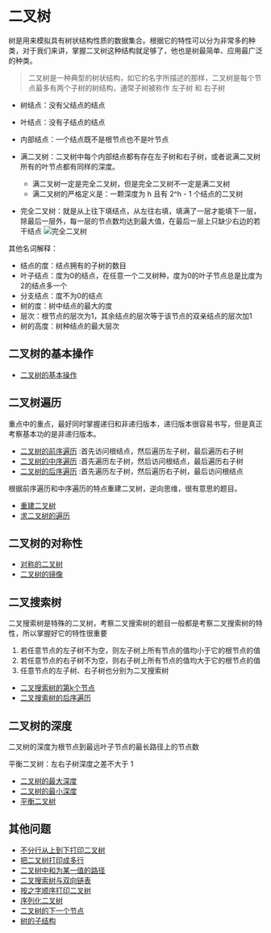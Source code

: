 # 二叉树

树是用来模拟具有树状结构性质的数据集合。根据它的特性可以分为非常多的种类，对于我们来讲，掌握二叉树这种结构就足够了，他也是树最简单、应用最广泛的种类。

> 二叉树是一种典型的树状结构，如它的名字所描述的那样，二叉树是每个节点最多有两个子树的树结构，通常子树被称作 左子树 和 右子树

* 树结点：没有父结点的结点
* 叶结点：没有子结点的结点
* 内部结点：一个结点既不是根节点也不是叶节点

* 满二叉树：二叉树中每个内部结点都有存在左子树和右子树，或者说满二叉树所有的叶节点都有同样的深度。 
    * 满二叉树一定是完全二叉树，但是完全二叉树不一定是满二叉树
    * 满二叉树的严格定义是：一颗深度为 h 且有 2^h - 1 个结点的二叉树
* 完全二叉树：就是从上往下填结点，从左往右填，填满了一层才能填下一层，除最后一层外，每一层的节点数均达到最大值，在最后一层上只缺少右边的若干结点
    ![完全二叉树](https://notebook-images.oss-cn-chengdu.aliyuncs.com/data-structure/%E5%AE%8C%E5%85%A8%E4%BA%8C%E5%8F%89%E6%A0%91.jpg)
    
其他名词解释：

* 结点的度：结点拥有的子树的数目
* 叶子结点：度为0的结点，在任意一个二叉树种，度为0的叶子节点总是比度为2的结点多一个
* 分支结点：度不为0的结点
* 树的度：树中结点的最大的度
* 层次：根节点的层次为1，其余结点的层次等于该节点的双亲结点的层次加1
* 树的高度：树种结点的最大层次

## 二叉树的基本操作

* [二叉树的基本操作](https://github.com/zg-zhang/notebook/blob/master/Interview/data-structure/%E4%BA%8C%E5%8F%89%E6%A0%91/%E4%BA%8C%E5%8F%89%E6%A0%91%E7%9A%84%E5%9F%BA%E6%9C%AC%E6%93%8D%E4%BD%9C.md)

## 二叉树遍历

重点中的重点，最好同时掌握递归和非递归版本，递归版本很容易书写，但是真正考察基本功的是非递归版本。

* [二叉树的前序遍历](https://github.com/zg-zhang/notebook/blob/master/Interview/data-structure/%E4%BA%8C%E5%8F%89%E6%A0%91/%E4%BA%8C%E5%8F%89%E6%A0%91%E7%9A%84%E5%89%8D%E5%BA%8F%E9%81%8D%E5%8E%86.md) :首先访问根结点，然后遍历左子树，最后遍历右子树
* [二叉树的中序遍历](https://github.com/zg-zhang/notebook/blob/master/Interview/data-structure/%E4%BA%8C%E5%8F%89%E6%A0%91/%E4%BA%8C%E5%8F%89%E6%A0%91%E7%9A%84%E4%B8%AD%E5%BA%8F%E9%81%8D%E5%8E%86.md) :首先遍历左子树，然后访问根结点，最后遍历右子树
* [二叉树的后序遍历](https://github.com/zg-zhang/notebook/blob/master/Interview/data-structure/%E4%BA%8C%E5%8F%89%E6%A0%91/%E4%BA%8C%E5%8F%89%E6%A0%91%E7%9A%84%E5%90%8E%E5%BA%8F%E9%81%8D%E5%8E%86.md) :首先遍历左子树，然后遍历右子树，最后访问根结点

根据前序遍历和中序遍历的特点重建二叉树，逆向思维，很有意思的题目。

* [重建二叉树](https://github.com/zg-zhang/notebook/blob/master/Interview/data-structure/%E4%BA%8C%E5%8F%89%E6%A0%91/%E9%87%8D%E5%BB%BA%E4%BA%8C%E5%8F%89%E6%A0%91.md)
* [求二叉树的遍历](https://github.com/zg-zhang/notebook/blob/master/Interview/data-structure/%E4%BA%8C%E5%8F%89%E6%A0%91/%E6%B1%82%E4%BA%8C%E5%8F%89%E6%A0%91%E7%9A%84%E9%81%8D%E5%8E%86.md)

## 二叉树的对称性

* [对称的二叉树](https://github.com/zg-zhang/notebook/blob/master/Interview/data-structure/%E4%BA%8C%E5%8F%89%E6%A0%91/%E5%AF%B9%E7%A7%B0%E7%9A%84%E4%BA%8C%E5%8F%89%E6%A0%91.md)
* [二叉树的镜像](https://github.com/zg-zhang/notebook/blob/master/Interview/data-structure/%E4%BA%8C%E5%8F%89%E6%A0%91/%E4%BA%8C%E5%8F%89%E6%A0%91%E7%9A%84%E9%95%9C%E5%83%8F.md)

## 二叉搜索树

二叉搜索树是特殊的二叉树，考察二叉搜索树的题目一般都是考察二叉搜索树的特性，所以掌握好它的特性很重要

1. 若任意节点的左子树不为空，则左子树上所有节点的值均小于它的根节点的值
2. 若任意节点的右子树不为空，则右子树上所有节点的值均大于它的根节点的值
3. 任意节点的左子树、右子树也分别为二叉搜索树

* [二叉搜索树的第k个节点](https://github.com/zg-zhang/notebook/blob/master/Interview/data-structure/%E4%BA%8C%E5%8F%89%E6%A0%91/%E4%BA%8C%E5%8F%89%E6%90%9C%E7%B4%A2%E6%A0%91%E7%9A%84%E7%AC%ACk%E4%B8%AA%E8%8A%82%E7%82%B9.md)
* [二叉搜索树的后序遍历](https://github.com/zg-zhang/notebook/blob/master/Interview/data-structure/%E4%BA%8C%E5%8F%89%E6%A0%91/%E4%BA%8C%E5%8F%89%E6%90%9C%E7%B4%A2%E6%A0%91%E7%9A%84%E5%90%8E%E5%BA%8F%E9%81%8D%E5%8E%86.md)

## 二叉树的深度

二叉树的深度为根节点到最远叶子节点的最长路径上的节点数

平衡二叉树：左右子树深度之差不大于 1

* [二叉树的最大深度](https://github.com/zg-zhang/notebook/blob/master/Interview/data-structure/%E4%BA%8C%E5%8F%89%E6%A0%91/%E4%BA%8C%E5%8F%89%E6%A0%91%E7%9A%84%E6%9C%80%E5%A4%A7%E6%B7%B1%E5%BA%A6.md)
* [二叉树的最小深度](https://github.com/zg-zhang/notebook/blob/master/Interview/data-structure/%E4%BA%8C%E5%8F%89%E6%A0%91/%E4%BA%8C%E5%8F%89%E6%A0%91%E7%9A%84%E6%9C%80%E5%B0%8F%E6%B7%B1%E5%BA%A6.md)
* [平衡二叉树](https://github.com/zg-zhang/notebook/blob/master/Interview/data-structure/%E4%BA%8C%E5%8F%89%E6%A0%91/%E5%B9%B3%E8%A1%A1%E4%BA%8C%E5%8F%89%E6%A0%91.md)

## 其他问题

* [不分行从上到下打印二叉树](https://github.com/zg-zhang/notebook/blob/master/Interview/data-structure/%E4%BA%8C%E5%8F%89%E6%A0%91/%E4%B8%8D%E5%88%86%E8%A1%8C%E4%BB%8E%E4%B8%8A%E5%88%B0%E4%B8%8B%E6%89%93%E5%8D%B0%E4%BA%8C%E5%8F%89%E6%A0%91.md)
* [把二叉树打印成多行](https://github.com/zg-zhang/notebook/blob/master/Interview/data-structure/%E4%BA%8C%E5%8F%89%E6%A0%91/%E6%8A%8A%E4%BA%8C%E5%8F%89%E6%A0%91%E6%89%93%E5%8D%B0%E6%88%90%E5%A4%9A%E8%A1%8C.md)
* [二叉树中和为某一值的路径](https://github.com/zg-zhang/notebook/blob/master/Interview/data-structure/%E4%BA%8C%E5%8F%89%E6%A0%91/%E4%BA%8C%E5%8F%89%E6%A0%91%E4%B8%AD%E5%92%8C%E4%B8%BA%E6%9F%90%E4%B8%80%E5%80%BC%E7%9A%84%E8%B7%AF%E5%BE%84.md)
* [二叉搜索树与双向链表](https://github.com/zg-zhang/notebook/blob/master/Interview/data-structure/%E4%BA%8C%E5%8F%89%E6%A0%91/%E4%BA%8C%E5%8F%89%E6%90%9C%E7%B4%A2%E6%A0%91%E4%B8%8E%E5%8F%8C%E5%90%91%E9%93%BE%E8%A1%A8.md)
* [按之字顺序打印二叉树](https://github.com/zg-zhang/notebook/blob/master/Interview/data-structure/%E4%BA%8C%E5%8F%89%E6%A0%91/%E6%8C%89%E4%B9%8B%E5%AD%97%E5%BD%A2%E9%A1%BA%E5%BA%8F%E6%89%93%E5%8D%B0%E4%BA%8C%E5%8F%89%E6%A0%91.md)
* [序列化二叉树](https://github.com/zg-zhang/notebook/blob/master/Interview/data-structure/%E4%BA%8C%E5%8F%89%E6%A0%91/%E5%BA%8F%E5%88%97%E5%8C%96%E4%BA%8C%E5%8F%89%E6%A0%91.md)
* [二叉树的下一个节点](https://github.com/zg-zhang/notebook/blob/master/Interview/data-structure/%E4%BA%8C%E5%8F%89%E6%A0%91/%E4%BA%8C%E5%8F%89%E6%A0%91%E7%9A%84%E4%B8%8B%E4%B8%80%E4%B8%AA%E8%8A%82%E7%82%B9.md)
* [树的子结构](https://github.com/zg-zhang/notebook/blob/master/Interview/data-structure/%E4%BA%8C%E5%8F%89%E6%A0%91/%E6%A0%91%E7%9A%84%E5%AD%90%E7%BB%93%E6%9E%84.md)
